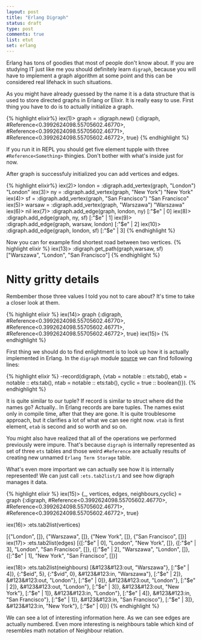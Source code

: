 ```yaml
---
layout: post
title: "Erlang Digraph"
status: draft
type: post
comments: true
list: etut
set: erlang
---
```


Erlang has tons of goodies that most of people don't know about. If you are studying IT just like me you should definitely learn `digraph`, because you will have to implement a graph algorithm at some point and this can be considered real lifehack in such situations.

<!--more-->

As you might have already guessed by the name it is a data structure that is used to store directed graphs in Erlang or Elixir. It is really easy to use. First thing you have to do is to actually initialize a graph.

{% highlight elixir%}
iex(1)> graph = :digraph.new()
{:digraph, #Reference<0.3992624098.55705602.46770>,
 #Reference<0.3992624098.55705602.46771>,
 #Reference<0.3992624098.55705602.46772>, true}
{% endhighlight %}

If you run it in REPL you should get five element tupple with three `#Reference<Something>` thingies. Don't bother with what's inside just for now.

After graph is successfuly initialized you can add vertices and edges.

{% highlight elixir%}
iex(2)> london = :digraph.add_vertex(graph, "London")
"London"
iex(3)> ny = :digraph.add_vertex(graph, "New York")
"New York"
iex(4)> sf = :digraph.add_vertex(graph, "San Francisco")
"San Francisco"
iex(5)> warsaw = :digraph.add_vertex(graph, "Warszawa")
"Warszawa"
iex(6)>
nil
iex(7)> :digraph.add_edge(graph, london, ny)
[:"$e" | 0]
iex(8)> :digraph.add_edge(graph, ny, sf)
[:"$e" | 1]
iex(9)> :digraph.add_edge(graph, warsaw, london)
[:"$e" | 2]
iex(10)> :digraph.add_edge(graph, london, sf)
[:"$e" | 3]
{% endhighlight %}

Now you can for example find shortest road between two vertices.
{% highlight elixir %}
iex(13)> :digraph.get_path(graph,warsaw, sf)
["Warszawa", "London", "San Francisco"]
{% endhighlight %}

# Nitty gritty details

Rembember those three values I told you not to care about? It's time to take a closer look at them.

{% highlight elixir %}
iex(14)> graph
{:digraph, #Reference<0.3992624098.55705602.46770>,
 #Reference<0.3992624098.55705602.46771>,
 #Reference<0.3992624098.55705602.46772>, true}
iex(15)>
{% endhighlight %}

First thing we should do to find enlightment is to look up how it is actually implemented in Erlang. In the `digraph` module <a href="https://github.com/erlang/otp/blob/master/lib/stdlib/src/digraph.erl#L42">source</a> we can find following lines:

{% highlight elixir %}
-record(digraph, {vtab = notable :: ets:tab(),
		  etab = notable :: ets:tab(),
		  ntab = notable :: ets:tab(),
	      cyclic = true  :: boolean()}).
{% endhighlight %}

It is quite similar to our tuple? If record is similar to struct where did the names go? Actually.. In Erlang records are bare tuples. The names exist only in compile time, after that they are gone. It is quite troublesome approach, but it clarifies a lot of what we can see right now. `vtab` is first element, `etab` is second and so worth and so on.

You might also have realized that all of the operations we performed previously were impure. That's because `digraph` is internally represented as set of three `ets` tables and those weird `#Reference` are actually results of creating new unnamed `Erlang Term Storage` table.

What's even more important we can actually see how it is internally represented! We can just call `:ets.tab2list/1` and see how digraph manages it data.

{% highlight elixir %}
iex(15)> {_, vertices, edges, neighbours,cyclic} = graph
{:digraph, #Reference<0.3992624098.55705602.46770>,
 #Reference<0.3992624098.55705602.46771>,
 #Reference<0.3992624098.55705602.46772>, true}

iex(16)> :ets.tab2list(vertices)

[{"London", []}, {"Warszawa", []}, {"New York", []}, {"San Francisco", []}]
iex(17)> :ets.tab2list(edges)
[{[:"$e" | 0], "London", "New York", []},
 {[:"$e" | 3], "London", "San Francisco", []},
 {[:"$e" | 2], "Warszawa", "London", []},
 {[:"$e" | 1], "New York", "San Francisco", []}]

iex(18)> :ets.tab2list(neighbours)
[&#123&#123:out, "Warszawa"}, [:"$e" | 4]}, {:"$eid", 5}, {:"$vid", 0},
 &#123&#123:in, "Warszawa"}, [:"$e" | 2]}, &#123&#123:out, "London"}, [:"$e" | 0]},
 &#123&#123:out, "London"}, [:"$e" | 2]}, &#123&#123:out, "London"}, [:"$e" | 3]},
 &#123&#123:out, "New York"}, [:"$e" | 1]}, &#123&#123:in, "London"}, [:"$e" | 4]},
 &#123&#123:in, "San Francisco"}, [:"$e" | 1]}, &#123&#123:in, "San Francisco"}, [:"$e" | 3]},
 &#123&#123:in, "New York"}, [:"$e" | 0]}]
{% endhighlight %}

We can see a lot of interesting information here. As we can see edges are actually numbered. Even more interesting is neighbours table which kind of resembles math notation of Neighbour relation.
